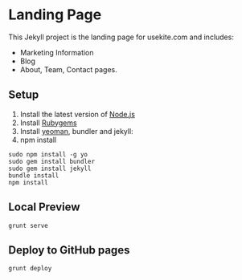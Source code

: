 Landing Page
=======

This Jekyll project is the landing page for usekite.com and includes:
* Marketing Information
* Blog
* About, Team, Contact pages.

## Setup
1. Install the latest version of [Node.js](http://nodejs.org)
2. Install [Rubygems](http://rubygems.org/pages/download)
3. Install [yeoman](http://yeoman.io), bundler and jekyll:
4. npm install
```
sudo npm install -g yo
sudo gem install bundler
sudo gem install jekyll
bundle install
npm install
```


## Local Preview
```
grunt serve
```

## Deploy to GitHub pages
```
grunt deploy
```
